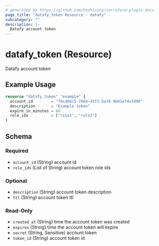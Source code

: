 ```yaml
---
# generated by https://github.com/hashicorp/terraform-plugin-docs
page_title: "datafy_token Resource - datafy"
subcategory: ""
description: |-
  Datafy account token
---
```


# datafy_token (Resource)

Datafy account token

## Example Usage

```terraform
resource "datafy_token" "example" {
  account_id        = "79c406c5-7b64-43f2-ba76-9b01e74e3d90"
  description       = "Example token"
  expire_in_minutes = 60
  role_ids          = ["role1", "role2"]
}
```

<!-- schema generated by tfplugindocs -->
## Schema

### Required

- `account_id` (String) account id
- `role_ids` (List of String) account token role ids

### Optional

- `description` (String) account token description
- `ttl` (String) account token ttl

### Read-Only

- `created_at` (String) time the account token was created
- `expires` (String) time the account token will expire
- `secret` (String, Sensitive) account token
- `token_id` (String) account token id
